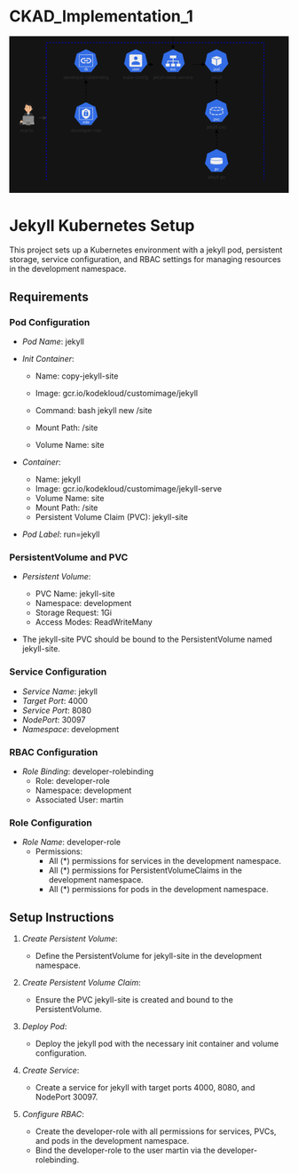 # CKAD_Implementation_1

![Challenge 1](Task1.png)

# Jekyll Kubernetes Setup

This project sets up a Kubernetes environment with a jekyll pod, persistent storage, service configuration, and RBAC settings for managing resources in the development namespace.

## Requirements

### Pod Configuration
- *Pod Name*: jekyll
- *Init Container*: 
  - Name: copy-jekyll-site
  - Image: gcr.io/kodekloud/customimage/jekyll
  - Command: 
    bash
    jekyll new /site
    
  - Mount Path: /site
  - Volume Name: site
  
- *Container*: 
  - Name: jekyll
  - Image: gcr.io/kodekloud/customimage/jekyll-serve
  - Volume Name: site
  - Mount Path: /site
  - Persistent Volume Claim (PVC): jekyll-site

- *Pod Label*: run=jekyll

### PersistentVolume and PVC
- *Persistent Volume*: 
  - PVC Name: jekyll-site
  - Namespace: development
  - Storage Request: 1Gi
  - Access Modes: ReadWriteMany

- The jekyll-site PVC should be bound to the PersistentVolume named jekyll-site.

### Service Configuration
- *Service Name*: jekyll
- *Target Port*: 4000
- *Service Port*: 8080
- *NodePort*: 30097
- *Namespace*: development

### RBAC Configuration
- *Role Binding*: developer-rolebinding
  - Role: developer-role
  - Namespace: development
  - Associated User: martin

### Role Configuration
- *Role Name*: developer-role
  - Permissions:
    - All (*) permissions for services in the development namespace.
    - All (*) permissions for PersistentVolumeClaims in the development namespace.
    - All (*) permissions for pods in the development namespace.

## Setup Instructions

1. *Create Persistent Volume*:
    - Define the PersistentVolume for jekyll-site in the development namespace.
  
2. *Create Persistent Volume Claim*:
    - Ensure the PVC jekyll-site is created and bound to the PersistentVolume.

3. *Deploy Pod*:
    - Deploy the jekyll pod with the necessary init container and volume configuration.

4. *Create Service*:
    - Create a service for jekyll with target ports 4000, 8080, and NodePort 30097.

5. *Configure RBAC*:
    - Create the developer-role with all permissions for services, PVCs, and pods in the development namespace.
    - Bind the developer-role to the user martin via the developer-rolebinding.


